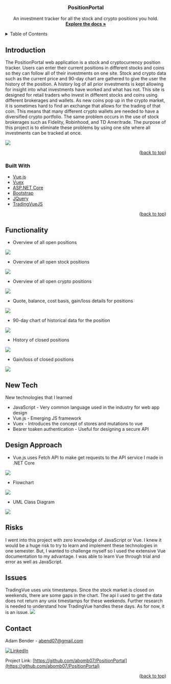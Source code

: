 <div id="top"></div>

<br />
<div align="center">

<h3 align="center">PositionPortal</h3>

  <p align="center">
    An investment tracker for all the stock and crypto positions you hold.
    <br />
    <a href="https://github.com/abomb07/PositionPortal"><strong>Explore the docs »</strong></a>
    <br />
  </p>
</div>



<!-- TABLE OF CONTENTS -->
<details>
  <summary>Table of Contents</summary>
  <ol>
    <li>
      <a href="#introduction">Introduction</a>
      <ul>
        <li><a href="#built-with">Built With</a></li>
      </ul>
    </li>
    <li><a href="#functionality">Functionality</a></li>
    <li><a href="#new-tech">Technologies Learned</a></li>
    <li><a href="#design-approach">Design</a></li>
    <li><a href="#risks">Risks & Challenges</a></li>
    <li><a href="#issues">Known Issues</a></li>
    <li><a href="#contact">Contact</a></li>
    <li><a href="#acknowledgments">Acknowledgments</a></li>
  </ol>
</details>



<!-- ABOUT THE PROJECT -->
## Introduction

<p>The PositionPortal web application is a stock and cryptocurrency position tracker. Users can enter their current positions in different stocks and coins so they can follow all of their investments on one site. Stock and crypto data such as the current price and 90-day chart are gathered to give the user the history of the position. A history log of all prior investments is kept allowing for insight into what investments have worked and what has not. This site is designed for retail traders who invest in different stocks and coins using different brokerages and wallets. As new coins pop up in the crypto market, it is sometimes hard to find an exchange that allows for the trading of that coin. This means that many different crypto wallets are needed to have a diversified crypto portfolio. The same problem occurs in the use of stock brokerages such as Fidelity, Robinhood, and TD Ameritrade. The purpose of this project is to eliminate these problems by using one site where all investments can be tracked at once.</p>
<img src="https://user-images.githubusercontent.com/57200691/164996454-9cd27459-943c-43a5-8a00-99df3f119f92.png">
<p align="right">(<a href="#top">back to top</a>)</p>



### Built With

* [Vue.js](https://vuejs.org/)
* [Vuex](https://vuex.vuejs.org/)
* [ASP.NET Core](https://docs.microsoft.com/en-us/aspnet/core/introduction-to-aspnet-core?view=aspnetcore-6.0)
* [Bootstrap](https://getbootstrap.com)
* [JQuery](https://jquery.com)
* [TradingVueJS](https://github.com/tvjsx/trading-vue-js)

<p align="right">(<a href="#top">back to top</a>)</p>



## Functionality

* Overview of all open positions

<img src="https://user-images.githubusercontent.com/57200691/164997003-b7e2e290-8d60-477c-a33e-0b9786cff50f.png">

* Overview of all open stock positions

<img src="https://user-images.githubusercontent.com/57200691/164997043-e0864dc8-ee67-4735-8321-f324c5057696.png">

* Overview of all open crypto positions

<img src="https://user-images.githubusercontent.com/57200691/164997070-0efb5071-508f-4b33-8da5-5c76671dfcff.png">

* Quote, balance, cost basis, gain/loss details for positions

<img src="https://user-images.githubusercontent.com/57200691/164997086-b63baf58-6c80-49e1-a408-f1f5c918b2e5.png">

* 90-day chart of historical data for the position

<img src="https://user-images.githubusercontent.com/57200691/164997102-4f8ea77d-a49b-4327-9b8f-ccf7d90933d9.png">

* History of closed positions

<img src="https://user-images.githubusercontent.com/57200691/164997116-3dd3b017-ea4a-457a-8cb6-fefba8ebbc8c.png">

* Gain/loss of closed positions

<img src="https://user-images.githubusercontent.com/57200691/164997139-119758ce-5763-42cd-830b-bba8242891a7.png">

## New Tech

New technologies that I learned
* JavaScript - Very common language used in the industry for web app design
* Vue.js - Emerging JS framework
* Vuex - Introduces the concept of stores and mutations to vue
* Bearer toaken authentication - Useful for designing a secure API

## Design Approach

* Vue.js uses Fetch API to make get requests to the API service I made in .NET Core

<img src="https://user-images.githubusercontent.com/57200691/164997422-308c963b-3fe7-438b-bf9c-90fc941877a9.png">

* Flowchart

<img src="https://user-images.githubusercontent.com/57200691/164997492-4af3de73-a806-494a-98e2-413ba6ff1763.png">

* UML Class Diagram

<img src="https://user-images.githubusercontent.com/57200691/164997521-e5b37378-769b-4805-9b44-e2c231354ad0.png">

## Risks

I went into this project with zero knowledge of JavaScript or Vue. I knew it would be a huge risk to try to learn and implement these technologies in one semester. But, I wanted to challenge myself so I used the extensive Vue documentation to my advantage. I was able to learn Vue through trial and error as well as JavaScript.

## Issues

TradingVue uses unix timestamps. Since the stock market is closed on weekends, there are some gaps in the chart. The api I used to get the data does not return any unix timestamps for these weekends. Further research is needed to understand how TradingVue handles these days. As for now, it is an issue.
<img src="https://user-images.githubusercontent.com/57200691/164997773-bacccbec-4f26-4593-aee2-31be0528a53a.png">

## Contact

Adam Bender - abend07@gmail.com

[![LinkedIn][linkedin-shield]][linkedin-url]

Project Link: [https://github.com/abomb07/PositionPortal](https://github.com/abomb07/PositionPortal)

<p align="right">(<a href="#top">back to top</a>)</p>


<!-- MARKDOWN LINKS & IMAGES -->
[linkedin-shield]: https://img.shields.io/badge/-LinkedIn-black.svg?style=for-the-badge&logo=linkedin&colorB=555
[linkedin-url]: https://linkedin.com/in/adam-bender-3b545b1a9
